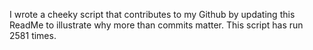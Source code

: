 I wrote a cheeky script that contributes to my Github by updating this ReadMe to illustrate why more than commits matter. This script has run 2581 times.